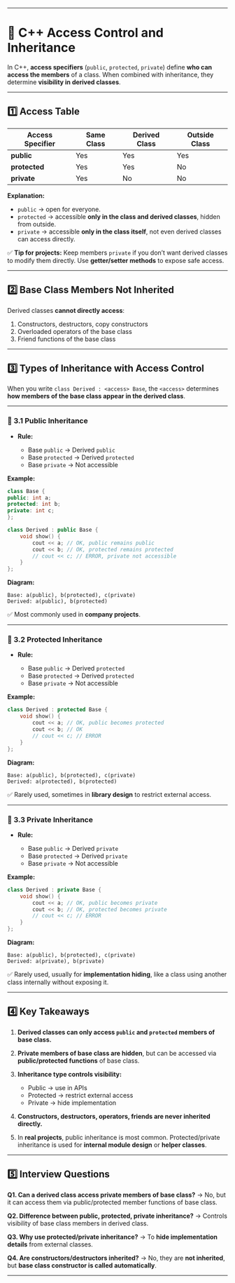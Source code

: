 
---

# 🔹 C++ Access Control and Inheritance

In C++, **access specifiers** (`public`, `protected`, `private`) define **who can access the members** of a class. When combined with inheritance, they determine **visibility in derived classes**.

---

## 1️⃣ Access Table

| Access Specifier | Same Class | Derived Class | Outside Class |
| ---------------- | ---------- | ------------- | ------------- |
| **public**       | Yes        | Yes           | Yes           |
| **protected**    | Yes        | Yes           | No            |
| **private**      | Yes        | No            | No            |

**Explanation:**

* `public` → open for everyone.
* `protected` → accessible **only in the class and derived classes**, hidden from outside.
* `private` → accessible **only in the class itself**, not even derived classes can access directly.

✅ **Tip for projects:** Keep members `private` if you don’t want derived classes to modify them directly. Use **getter/setter methods** to expose safe access.

---

## 2️⃣ Base Class Members Not Inherited

Derived classes **cannot directly access**:

1. Constructors, destructors, copy constructors
2. Overloaded operators of the base class
3. Friend functions of the base class

---

## 3️⃣ Types of Inheritance with Access Control

When you write `class Derived : <access> Base`, the `<access>` determines **how members of the base class appear in the derived class**.

---

### 🔹 3.1 Public Inheritance

* **Rule:**

  * Base `public` → Derived `public`
  * Base `protected` → Derived `protected`
  * Base `private` → Not accessible

**Example:**

```cpp
class Base {
public: int a;
protected: int b;
private: int c;
};

class Derived : public Base {
    void show() {
        cout << a; // OK, public remains public
        cout << b; // OK, protected remains protected
        // cout << c; // ERROR, private not accessible
    }
};
```

**Diagram:**

```
Base: a(public), b(protected), c(private)
Derived: a(public), b(protected)
```

✅ Most commonly used in **company projects**.

---

### 🔹 3.2 Protected Inheritance

* **Rule:**

  * Base `public` → Derived `protected`
  * Base `protected` → Derived `protected`
  * Base `private` → Not accessible

**Example:**

```cpp
class Derived : protected Base {
    void show() {
        cout << a; // OK, public becomes protected
        cout << b; // OK
        // cout << c; // ERROR
    }
};
```

**Diagram:**

```
Base: a(public), b(protected), c(private)
Derived: a(protected), b(protected)
```

✅ Rarely used, sometimes in **library design** to restrict external access.

---

### 🔹 3.3 Private Inheritance

* **Rule:**

  * Base `public` → Derived `private`
  * Base `protected` → Derived `private`
  * Base `private` → Not accessible

**Example:**

```cpp
class Derived : private Base {
    void show() {
        cout << a; // OK, public becomes private
        cout << b; // OK, protected becomes private
        // cout << c; // ERROR
    }
};
```

**Diagram:**

```
Base: a(public), b(protected), c(private)
Derived: a(private), b(private)
```

✅ Rarely used, usually for **implementation hiding**, like a class using another class internally without exposing it.

---

## 4️⃣ Key Takeaways

1. **Derived classes can only access `public` and `protected` members of base class.**
2. **Private members of base class are hidden**, but can be accessed via **public/protected functions** of base class.
3. **Inheritance type controls visibility:**

   * Public → use in APIs
   * Protected → restrict external access
   * Private → hide implementation
4. **Constructors, destructors, operators, friends are never inherited directly.**
5. In **real projects**, public inheritance is most common. Protected/private inheritance is used for **internal module design** or **helper classes**.

---

## 5️⃣ Interview Questions

**Q1. Can a derived class access private members of base class?**
→ No, but it can access them via public/protected member functions of base class.

**Q2. Difference between public, protected, private inheritance?**
→ Controls visibility of base class members in derived class.

**Q3. Why use protected/private inheritance?**
→ To **hide implementation details** from external classes.

**Q4. Are constructors/destructors inherited?**
→ No, they are **not inherited**, but **base class constructor is called automatically**.

---
